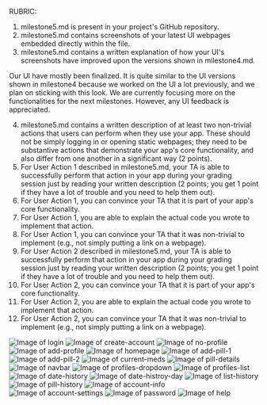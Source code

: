 RUBRIC:

1. milestone5.md is present in your project's GitHub repository.
2. milestone5.md contains screenshots of your latest UI webpages embedded directly within the file.
3. milestone5.md contains a written explanation of how your UI's screenshots have improved upon the 
versions shown in milestone4.md.

Our UI have mostly been finalized. It is quite similar to the UI versions shown in milestone4 because we worked on the UI a lot previously, and we plan on sticking with this look. We are currently focusing more on the functionalities for the next milestones. However, any UI feedback is appreciated. 

4. milestone5.md contains a written description of at least two non-trivial actions that users can perform when they use your app. These should not be simply logging in or opening static webpages; they need to be substantive actions that demonstrate your app's core functionality, and also differ from one another in a significant way (2 points).
5. For User Action 1 described in milestone5.md, your TA is able to successfully perform that action in your app during your grading session just by reading your written description (2 points; you get 1 point if they have a lot of trouble and you need to help them out).
6. For User Action 1, you can convince your TA that it is part of your app's core functionality.
7. For User Action 1, you are able to explain the actual code you wrote to implement that action.
8. For User Action 1, you can convince your TA that it was non-trivial to implement (e.g., not simply putting a link on a webpage).
9. For User Action 2 described in milestone5.md, your TA is able to successfully perform that action in your app during your grading session just by reading your written description (2 points; you get 1 point if they have a lot of trouble and you need to help them out).
10. For User Action 2, you can convince your TA that it is part of your app's core functionality.
11. For User Action 2, you are able to explain the actual code you wrote to implement that action.
12. For User Action 2, you can convince your TA that it was non-trivial to implement (e.g., not simply putting a link on a webpage).

![Image of login](screenshots/login.png)
![Image of create-account](screenshots/create-account.png)
![Image of no-profile](screenshots/no-profile.png)
![Image of add-profile](screenshots/add-profile.png)
![Image of homepage](screenshots/homepage.png)
![Image of add-pill-1](screenshots/add-pill-1.png)
![Image of add-pill-2](screenshots/add-pill-2.png)
![Image of current-meds](screenshots/current-meds.png)
![Image of pill-details](screenshots/pill-details.png)
![Image of navbar](screenshots/navbar.png)
![Image of profiles-dropdown](screenshots/profiles-dropdown.png)
![Image of profiles-list](screenshots/profiles-list.png)
![Image of date-history](screenshots/date-history.png)
![Image of date-histroy-day](screenshots/date-history-day.png)
![Image of list-history](screenshots/list-history.png)
![Image of pill-history](screenshots/pill-history.png)
![Image of account-info](screenshots/account-info.png)
![Image of account-settings](screenshots/account-settings.png)
![Image of password](screenshots/password.png)
![Image of help](screenshots/help.png)




